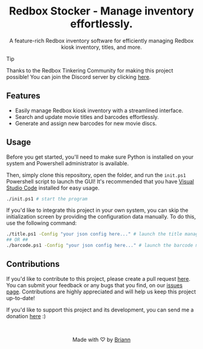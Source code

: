 <h1 align="center">Redbox Stocker - Manage inventory effortlessly.</h1>

<p align="center">A feature-rich Redbox inventory software for efficiently managing Redbox kiosk inventory, titles, and more.<br></p>

> [!TIP]
> Thanks to the Redbox Tinkering Community for making this project possible! You can join the Discord server by clicking [here](https://discord.gg/redboxtinkering).

## Features
- Easily manage Redbox kiosk inventory with a streamlined interface.
- Search and update movie titles and barcodes effortlessly.
- Generate and assign new barcodes for new movie discs.

## Usage
Before you get started, you'll need to make sure Python is installed on your system and Powershell administrator is available.

Then, simply clone this repository, open the folder, and run the `init.ps1` Powershell script to launch the GUI! It's recommended that you have [Visual Studio Code](https://code.visualstudio.com/) installed for easy usage.
```bash
./init.ps1 # start the program
```

If you'd like to integrate this project in your own system, you can skip the initialization screen by providing the configuration data manually. To do this, use the following command:
```bash
./title.ps1 -Config "your json config here..." # launch the title manager
## OR ##
./barcode.ps1 -Config "your json config here..." # launch the barcode manager
```

## Contributions
If you'd like to contribute to this project, please create a pull request [here](https://github.com/BrianWalczak/RedboxStocker/pulls). You can submit your feedback or any bugs that you find, on our <a href='https://github.com/BrianWalczak/RedboxStocker/issues'>issues page</a>. Contributions are highly appreciated and will help us keep this project up-to-date!

If you'd like to support this project and its development, you can send me a donation <a href='https://ko-fi.com/brianwalczak'>here</a> :)

<br>
  <p align="center">Made with ♡ by <a href="https://www.brianwalczak.com">Briann</a></p>
